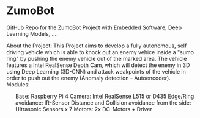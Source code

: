 # ZumoBot
GitHub Repo for the ZumoBot Project with Embedded Software, Deep Learning Models, ....
<br>

About the Project: 
This Project aims to develop a fully autonomous, self driving vehicle which is able to knock out an enemy vehice inside a "sumo ring" by pushing the enemy vehicle out
of the marked area. The vehicle features a Intel RealSense Depth Cam, which will detect the enemy in 3D using Deep Learning (3D-CNN) and attack weakpoints of the vehicle in order to push out the enemy (Anomaly detection - Autoencoder). 
<br>
Modules: 
<ul>
  Base: Raspberry Pi 4
  Camera: Intel RealSense L515 or D435
  Edge/Ring avoidance: IR-Sensor
  Distance and Collision avoidance from the side: Ultrasonic Sensors x 7
  Motors: 2x DC-Motors + Driver
</ul>
